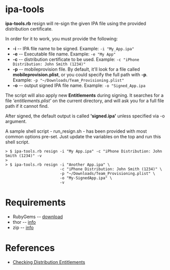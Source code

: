 ipa-tools
==========

**ipa-tools.rb** resign will re-sign the given IPA file using the provided distribution certificate.

In order for it to work, you must provide the following:

- **-i** -- IPA file name to be signed. Example: `-i "My_App.ipa"`
- **-e** -- Executable file name. Example: `-e "My App"`
- **-c** -- distribution certificate to be used. Example: `-c "iPhone Distribution: John Smith (1234)"`
- **-p** -- mobileprovision file. By default, it'll look for a file called **mobileprovision.plist**, or you could specify the full path with **-p**. Example: `-p "~/Downloads/Team_Provisioning.plist"`
- **-o** -- output signed IPA file name. Example: `-o "Signed_App.ipa`

The script will also apply new **Entitlements** during signing. It searches for a file *'entitlements.plist'* on the current directory, and will ask you for a full file path if it cannot find.

After signed, the default output is called **'signed.ipa'** unless specified via -o argument.

A sample shell script - run_resign.sh - has been provided with most common options pre-set. Just update the variables on the top and run this shell script.

```
> $ ipa-tools.rb resign -i "My App.ipa" -c "iPhone Distribution: John Smith (1234)" -v
>
> $ ipa-tools.rb resign -i "Another App.ipa" \
                        -c "iPhone Distribution: John Smith (1234)" \
                        -p "~/Downloads/Team_Provisioning.plist" \
                        -o "My-SignedApp.ipa" \
                        -v
```

Requirements
====
- RubyGems -- [download](https://rubygems.org/pages/download)
- thor -- [info](https://rubygems.org/gems/thor)
- zip -- [info](https://rubygems.org/gems/zip)

References
====
- [Checking Distribution Entitlements](https://developer.apple.com/library/ios/qa/qa1798/_index.html)

